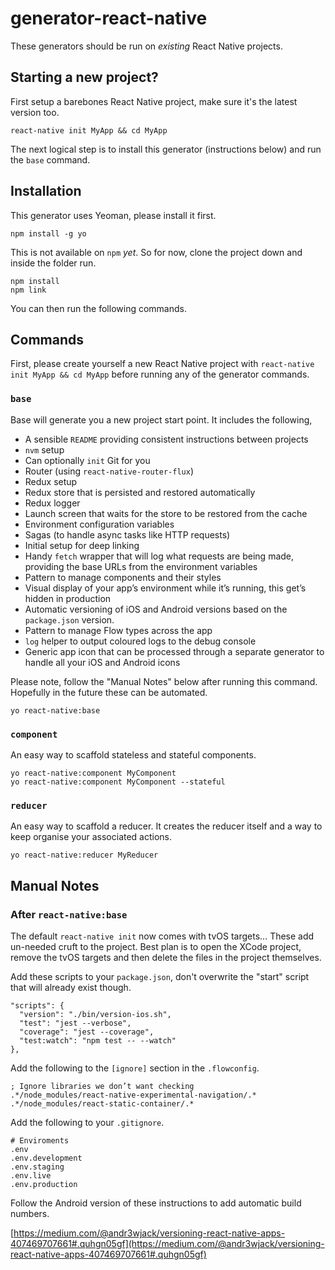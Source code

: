 # generator-react-native

These generators should be run on _existing_ React Native projects.

## Starting a new project?

First setup a barebones React Native project, make sure it's the latest version too.

```
react-native init MyApp && cd MyApp
```

The next logical step is to install this generator (instructions below) and run the `base` command.

## Installation

This generator uses Yeoman, please install it first.

```
npm install -g yo
```

This is not available on `npm` _yet_. So for now, clone the project down and inside the folder run.

```
npm install
npm link
```

You can then run the following commands.

## Commands

First, please create yourself a new React Native project with `react-native init MyApp && cd MyApp` before running any of the generator commands.

### `base`

Base will generate you a new project start point. It includes the following,
* A sensible `README` providing consistent instructions between projects
* `nvm` setup
* Can optionally `init` Git for you
* Router (using `react-native-router-flux`)
* Redux setup
* Redux store that is persisted and restored automatically
* Redux logger
* Launch screen that waits for the store to be restored from the cache
* Environment configuration variables
* Sagas (to handle async tasks like HTTP requests)
* Initial setup for deep linking
* Handy `fetch` wrapper that will log what requests are being made, providing the base URLs from the environment variables
* Pattern to manage components and their styles
* Visual display of your app’s environment while it’s running, this get’s hidden in production
* Automatic versioning of iOS and Android versions based on the `package.json` version.
* Pattern to manage Flow types across the app
* `log` helper to output coloured logs to the debug console
* Generic app icon that can be processed through a separate generator to handle all your iOS and Android icons

Please note, follow the "Manual Notes" below after running this command. Hopefully in the future these can be automated.

```
yo react-native:base
```

### `component`

An easy way to scaffold stateless and stateful components.

```
yo react-native:component MyComponent
yo react-native:component MyComponent --stateful
```

### `reducer`

An easy way to scaffold a reducer. It creates the reducer itself and a way to keep organise your associated actions.

```
yo react-native:reducer MyReducer
```

## Manual Notes

### After `react-native:base`

The default `react-native init` now comes with tvOS targets... These add un-needed cruft to the project. Best plan is to open the XCode project, remove the tvOS targets and then delete the files in the project themselves.

Add these scripts to your `package.json`, don't overwrite the "start" script that will already exist though.

```
"scripts": {
  "version": "./bin/version-ios.sh",
  "test": "jest --verbose",
  "coverage": "jest --coverage",
  "test:watch": "npm test -- --watch"
},
```

Add the following to the `[ignore]` section in the `.flowconfig`.

```
; Ignore libraries we don’t want checking
.*/node_modules/react-native-experimental-navigation/.*
.*/node_modules/react-static-container/.*
```

Add the following to your `.gitignore`.

```
# Enviroments
.env
.env.development
.env.staging
.env.live
.env.production
```

Follow the Android version of these instructions to add automatic build numbers.

[https://medium.com/@andr3wjack/versioning-react-native-apps-407469707661#.quhgn05gf](https://medium.com/@andr3wjack/versioning-react-native-apps-407469707661#.quhgn05gf)
